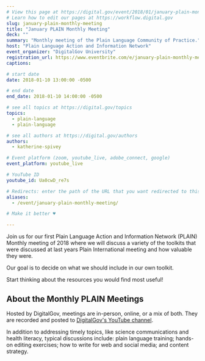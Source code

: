 ```yaml
---
# View this page at https://digital.gov/event/2018/01/january-plain-monthly-meeting
# Learn how to edit our pages at https://workflow.digital.gov
slug: january-plain-monthly-meeting
title: "January PLAIN Monthly Meeting"
deck: ""
summary: "Monthly meeting of the Plain Language Community of Practice."
host: "Plain Language Action and Information Network"
event_organizer: "DigitalGov University"
registration_url: https://www.eventbrite.com/e/january-plain-monthly-meeting-registration-41577411156
captions: 

# start date
date: 2018-01-10 13:00:00 -0500

# end date
end_date: 2018-01-10 14:00:00 -0500

# see all topics at https://digital.gov/topics
topics: 
  - plain-language
  - plain-language

# see all authors at https://digital.gov/authors
authors: 
  - katherine-spivey

# Event platform (zoom, youtube_live, adobe_connect, google)
event_platform: youtube_live

# YouTube ID
youtube_id: Ua0cwD_re7s

# Redirects: enter the path of the URL that you want redirected to this page
aliases: 
  - /event/january-plain-monthly-meeting/

# Make it better ♥

---
```


Join us for our first Plain Language Action and Information Network (PLAIN) Monthly meeting of 2018 where we will discuss a variety of the toolkits that were discussed at last years Plain International meeting and how valuable they were.

Our goal is to decide on what we should include in our own toolkit.

Start thinking about the resources you would find most useful!


## About the Monthly PLAIN Meetings

Hosted by DigitalGov, meetings are in-person, online, or a mix of both. They are recorded and posted to [DigitalGov's YouTube channel](https://www.youtube.com/c/digitalgov).

In addition to addressing timely topics, like science communications and health literacy, typical discussions include: plain language training; hands-on editing exercises; how to write for web and social media; and content strategy.
